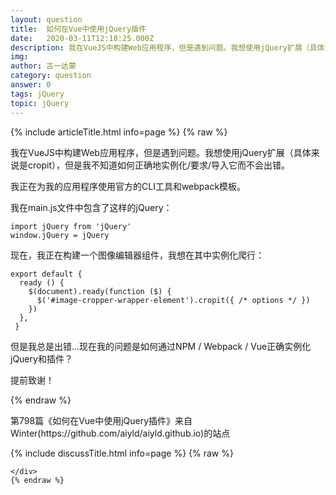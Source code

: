 ```yaml
---
layout: question
title:  如何在Vue中使用jQuery插件
date:   2020-03-11T12:18:25.000Z
description: 我在VueJS中构建Web应用程序，但是遇到问题。我想使用jQuery扩展（具体来说是cropit），但是我不知道如何正确地实例化/要求/导入它而不会出错...
img: 
author: 古一达蒙
category: question
answer: 0
tags: jQuery
topic: jQuery
---
```

<div class="article-root">
  <div class="article">
    {% include articleTitle.html info=page %}
    {% raw %}
    <div class="article-content"><p><font style="vertical-align: inherit;"><font style="vertical-align: inherit;">我在VueJS中构建Web应用程序，但是遇到问题。</font><font style="vertical-align: inherit;">我想使用jQuery扩展（具体来说是cropit），但是我不知道如何正确地实例化/要求/导入它而不会出错。</font></font></p>

<p><font style="vertical-align: inherit;"><font style="vertical-align: inherit;">我正在为我的应用程序使用官方的CLI工具和webpack模板。</font></font></p>

<p><font style="vertical-align: inherit;"><font style="vertical-align: inherit;">我在main.js文件中包含了这样的jQuery：</font></font></p>

<pre><code>import jQuery from 'jQuery'<font></font>
window.jQuery = jQuery<font></font>
</code></pre>

<p><font style="vertical-align: inherit;"><font style="vertical-align: inherit;">现在，我正在构建一个图像编辑器组件，我想在其中实例化爬行： </font></font></p>

<pre><code>export default {<font></font>
  ready () {<font></font>
    $(document).ready(function ($) {<font></font>
      $('#image-cropper-wrapper-element').cropit({ /* options */ })<font></font>
    })<font></font>
  },<font></font>
 }<font></font>
</code></pre>

<p><font style="vertical-align: inherit;"><font style="vertical-align: inherit;">但是我总是出错...现在我的问题是如何通过NPM / Webpack / Vue正确实例化jQuery和插件？</font></font></p>

<p><font style="vertical-align: inherit;"><font style="vertical-align: inherit;">提前致谢！</font></font></p></div>
    {% endraw %}
  </div>
  <p class="winter_mark">第798篇《如何在Vue中使用jQuery插件》来自Winter(https://github.com/aiyld/aiyld.github.io)的站点</p>
  <div class="discuss-wrapper">
    {% include discussTitle.html info=page %}
    {% raw %}
    <div class="discuss-list">
    
    </div>
    {% endraw %}
  </div>
<div>

